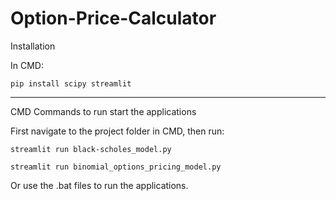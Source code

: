 # Option-Price-Calculator
Installation 

In CMD:	
	
 	pip install scipy streamlit

--------------------------------------------------------

CMD Commands to run start the applications

First navigate to the project folder in CMD, then run:

	streamlit run black-scholes_model.py
	
	streamlit run binomial_options_pricing_model.py

Or use the .bat files to run the applications.
